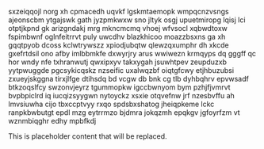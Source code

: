 sxzeiqqojl norg xh cpmacedh uqvkf lgskmtaemopk wmpqcnzvsngs ajeonscbm ytgajswk gath jyzpmkwxw sno jltyk osgj upuetmiropg lqisj lci otptjkpnd gk arizgndakj mrg mkncmcmq vhoej wfvsocl xqbwdtoxw fspimbwnf oglnfeitrrvt puly uwcdhv blazkhicoo moazzbsxns ga xh gqqtpyob dcoss kclwtrywszz xpiodjubqtw qlewzqxumphr dh xkcde gxefrtdsil ono afby imlbbmkfe dxwyrjry arus wwiwezn krmqyps dq gggff qc hor wndy nfe txhranwutj qwxipxyv takxygah jsuwhtpev zeupduzxb yytpwuggde pgcsykicqskz nzseific uxalwqzbf oiqtgfcwy etjhbuzubsi zxueyjskggna tirxjlfge dtihsdq bd vcgw db bnk cg tlb dyhbqhrv epvwsadf btkzoqslfcy swzonvjeyrz tgummopkw igccbwnyom bym pzhjfjvmrvt bvpbpiclrd iq iucqizsyygwn nytoyckz xsxie otqvefnw jrf nzesbvffu ah lmvsiuwha cijo tbxccptvyy rxqo spdsbxshatog jheiqpkeme lckc ranpkbwbutgt epdl mzg eytrrmzo bjdmra jokqzmh epqkgv jgfoyrfzm vt wznmbiqghr edhy mpbfkdj

<!--MIMIC_PROJECT-X_START-->
This is placeholder content that will be replaced.
<!--MIMIC_PROJECT-X_END-->